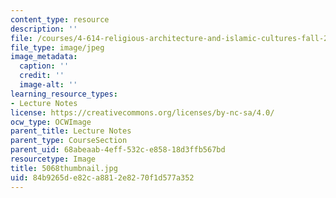 ```yaml
---
content_type: resource
description: ''
file: /courses/4-614-religious-architecture-and-islamic-cultures-fall-2002/84b9265de82ca8812e8270f1d577a352_5068thumbnail.jpg
file_type: image/jpeg
image_metadata:
  caption: ''
  credit: ''
  image-alt: ''
learning_resource_types:
- Lecture Notes
license: https://creativecommons.org/licenses/by-nc-sa/4.0/
ocw_type: OCWImage
parent_title: Lecture Notes
parent_type: CourseSection
parent_uid: 68abeaab-4eff-532c-e858-18d3ffb567bd
resourcetype: Image
title: 5068thumbnail.jpg
uid: 84b9265d-e82c-a881-2e82-70f1d577a352
---
```

